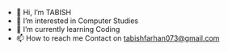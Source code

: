 - 👋 Hi, I’m TABISH
- 👀 I’m interested in Computer Studies
- 🌱 I’m currently learning Coding
- 📫 How to reach me Contact on tabishfarhan073@gmail.com
  

<!---
TABISH-FARHAN/TABISH-FARHAN is a ✨ special ✨ repository because its `README.md` (this file) appears on your GitHub profile.
You can click the Preview link to take a look at your changes.
--->
